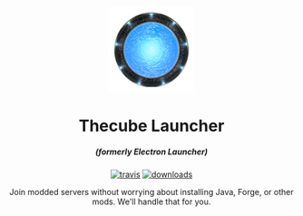 <p align="center"><img src="./app/assets/images/StargateIcon.png" width="150px" height="150px" alt="Debans Community"></p>

<h1 align="center">Thecube Launcher</h1>

<em><h5 align="center">(formerly Electron Launcher)</h5></em>

[<p align="center"><img src="https://img.shields.io/travis/DebansCommunity/TheCubeLauncher.svg?style=for-the-badge" alt="travis">](https://travis-ci.org/DebansCommunity/TheCubeLauncher) [<img src="https://img.shields.io/github/downloads/DebansCommunity/TheCubeLauncher/total.svg?style=for-the-badge" alt="downloads">](https://github.com/DebansCommunity/TheCubeLauncher/releases)

<p align="center">Join modded servers without worrying about installing Java, Forge, or other mods. We'll handle that for you.</p>